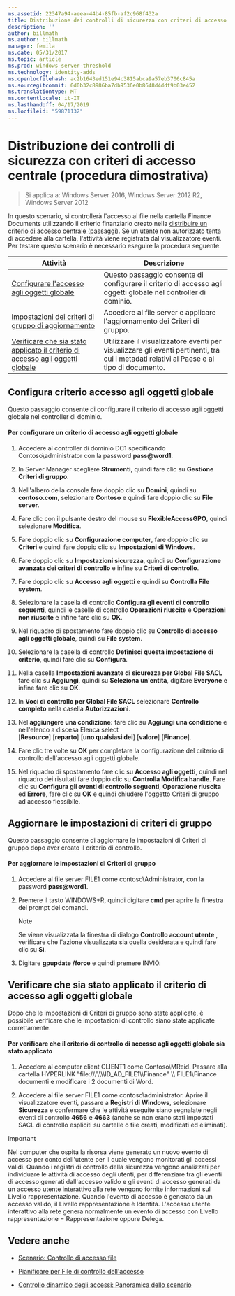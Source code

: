 ```yaml
---
ms.assetid: 22347a94-aeea-44b4-85fb-af2c968f432a
title: Distribuzione dei controlli di sicurezza con criteri di accesso centrale (procedura dimostrativa)
description: ''
author: billmath
ms.author: billmath
manager: femila
ms.date: 05/31/2017
ms.topic: article
ms.prod: windows-server-threshold
ms.technology: identity-adds
ms.openlocfilehash: ac2b1643ed151e94c3815abca9a57eb3706c845a
ms.sourcegitcommit: 0d0b32c8986ba7db9536e0b8648d4ddf9b03e452
ms.translationtype: MT
ms.contentlocale: it-IT
ms.lasthandoff: 04/17/2019
ms.locfileid: "59871132"
---
```

# <a name="deploy-security-auditing-with-central-audit-policies-demonstration-steps"></a>Distribuzione dei controlli di sicurezza con criteri di accesso centrale (procedura dimostrativa)

>Si applica a: Windows Server 2016, Windows Server 2012 R2, Windows Server 2012

In questo scenario, si controllerà l'accesso ai file nella cartella Finance Documents utilizzando il criterio finanziario creato nella [distribuire un criterio di accesso centrale &#40;passaggi&#41;](Deploy-a-Central-Access-Policy--Demonstration-Steps-.md). Se un utente non autorizzato tenta di accedere alla cartella, l'attività viene registrata dal visualizzatore eventi.   
 Per testare questo scenario è necessario eseguire la procedura seguente.  
  
|Attività|Descrizione|  
|--------|---------------|  
|[Configurare l'accesso agli oggetti globale](Deploy-Security-Auditing-with-Central-Audit-Policies--Demonstration-Steps-.md#BKMK_1)|Questo passaggio consente di configurare il criterio di accesso agli oggetti globale nel controller di dominio.|  
|[Impostazioni dei criteri di gruppo di aggiornamento](Deploy-Security-Auditing-with-Central-Audit-Policies--Demonstration-Steps-.md#BKMK_2)|Accedere al file server e applicare l'aggiornamento dei Criteri di gruppo.|  
|[Verificare che sia stato applicato il criterio di accesso agli oggetti globale](Deploy-Security-Auditing-with-Central-Audit-Policies--Demonstration-Steps-.md#BKMK_3)|Utilizzare il visualizzatore eventi per visualizzare gli eventi pertinenti, tra cui i metadati relativi al Paese e al tipo di documento.|  
  
## <a name="BKMK_1"></a>Configura criterio accesso agli oggetti globale  
Questo passaggio consente di configurare il criterio di accesso agli oggetti globale nel controller di dominio.  
  
#### <a name="to-configure-a-global-object-access-policy"></a>Per configurare un criterio di accesso agli oggetti globale  
  
1.  Accedere al controller di dominio DC1 specificando Contoso\administrator con la password **pass@word1**.  
  
2.  In Server Manager scegliere **Strumenti**, quindi fare clic su **Gestione Criteri di gruppo**.  
  
3.  Nell'albero della console fare doppio clic su **Domini**, quindi su **contoso.com**, selezionare **Contoso** e quindi fare doppio clic su **File server**.  
  
4.  Fare clic con il pulsante destro del mouse su **FlexibleAccessGPO**, quindi selezionare **Modifica**.  
  
5.  Fare doppio clic su **Configurazione computer**, fare doppio clic su **Criteri** e quindi fare doppio clic su **Impostazioni di Windows**.  
  
6.  Fare doppio clic su **Impostazioni sicurezza**, quindi su **Configurazione avanzata dei criteri di controllo** e infine su **Criteri di controllo**.  
  
7.  Fare doppio clic su **Accesso agli oggetti** e quindi su **Controlla File system**.  
  
8.  Selezionare la casella di controllo **Configura gli eventi di controllo seguenti**, quindi le caselle di controllo **Operazioni riuscite** e **Operazioni non riuscite** e infine fare clic su **OK**.  
  
9. Nel riquadro di spostamento fare doppio clic su **Controllo di accesso agli oggetti globale**, quindi su **File system**.  
  
10. Selezionare la casella di controllo **Definisci questa impostazione di criterio**, quindi fare clic su **Configura**.  
  
11. Nella casella **Impostazioni avanzate di sicurezza per Global File SACL** fare clic su **Aggiungi**, quindi su **Seleziona un'entità**, digitare **Everyone** e infine fare clic su **OK**.  
  
12. In **Voci di controllo per Global File SACL** selezionare **Controllo completo** nella casella **Autorizzazioni**.  
  
13. Nel **aggiungere una condizione:** fare clic su **Aggiungi una condizione** e nell'elenco a discesa Elenca select   
    [**Resource**] [**reparto**] [**uno qualsiasi dei**] [**valore**] [**Finance**].  
  
14. Fare clic tre volte su **OK** per completare la configurazione del criterio di controllo dell'accesso agli oggetti globale.  
  
15. Nel riquadro di spostamento fare clic su **Accesso agli oggetti**, quindi nel riquadro dei risultati fare doppio clic su **Controlla Modifica handle**. Fare clic su **Configura gli eventi di controllo seguenti**, **Operazione riuscita** ed **Errore**, fare clic su **OK** e quindi chiudere l'oggetto Criteri di gruppo ad accesso flessibile.  
  
## <a name="BKMK_2"></a>Aggiornare le impostazioni di criteri di gruppo  
Questo passaggio consente di aggiornare le impostazioni di Criteri di gruppo dopo aver creato il criterio di controllo.  
  
#### <a name="to-update-group-policy-settings"></a>Per aggiornare le impostazioni di Criteri di gruppo  
  
1.  Accedere al file server FILE1 come contoso\Administrator, con la password **pass@word1**.  
  
2.  Premere il tasto WINDOWS+R, quindi digitare **cmd** per aprire la finestra del prompt dei comandi.  
  
    > [!NOTE]  
    > Se viene visualizzata la finestra di dialogo **Controllo account utente** , verificare che l'azione visualizzata sia quella desiderata e quindi fare clic su **Sì**.  
  
3.  Digitare **gpupdate /force** e quindi premere INVIO.  
  
## <a name="BKMK_3"></a>Verificare che sia stato applicato il criterio di accesso agli oggetti globale  
Dopo che le impostazioni di Criteri di gruppo sono state applicate, è possibile verificare che le impostazioni di controllo siano state applicate correttamente.  
  
#### <a name="to-verify-that-the-global-object-access-policy-has-been-applied"></a>Per verificare che il criterio di controllo di accesso agli oggetti globale sia stato applicato  
  
1.  Accedere al computer client CLIENT1 come Contoso\MReid. Passare alla cartella HYPERLINK "file:///\\\\\\\ID_AD_FILE1\\\Finance" \\\ FILE1\Finance documenti e modificare i 2 documenti di Word.  
  
2.  Accedere al file server FILE1 come contoso\administrator. Aprire il visualizzatore eventi, passare a **Registri di Windows**, selezionare **Sicurezza** e confermare che le attività eseguite siano segnalate negli eventi di controllo **4656** e **4663** (anche se non erano stati impostati SACL di controllo espliciti su cartelle o file creati, modificati ed eliminati).  
  
> [!IMPORTANT]  
> Nel computer che ospita la risorsa viene generato un nuovo evento di accesso per conto dell'utente per il quale vengono monitorati gli accessi validi. Quando i registri di controllo della sicurezza vengono analizzati per individuare le attività di accesso degli utenti, per differenziare tra gli eventi di accesso generati dall'accesso valido e gli eventi di accesso generati da un accesso utente interattivo alla rete vengono fornite informazioni sul Livello rappresentazione. Quando l'evento di accesso è generato da un accesso valido, il Livello rappresentazione è Identità. L'accesso utente interattivo alla rete genera normalmente un evento di accesso con Livello rappresentazione = Rappresentazione oppure Delega.  
  
## <a name="BKMK_Links"></a>Vedere anche  
  
-   [Scenario: Controllo di accesso file](Scenario--File-Access-Auditing.md)  
  
-   [Pianificare per File di controllo dell'accesso](Plan-for-File-Access-Auditing.md)  
  
-   [Controllo dinamico degli accessi: Panoramica dello scenario](Dynamic-Access-Control--Scenario-Overview.md)  
  

